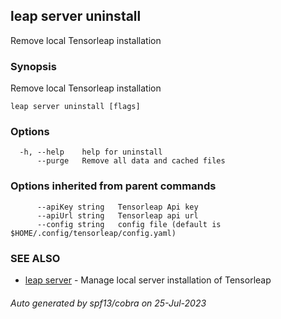 ## leap server uninstall

Remove local Tensorleap installation

### Synopsis

Remove local Tensorleap installation

```
leap server uninstall [flags]
```

### Options

```
  -h, --help    help for uninstall
      --purge   Remove all data and cached files
```

### Options inherited from parent commands

```
      --apiKey string   Tensorleap Api key
      --apiUrl string   Tensorleap api url
      --config string   config file (default is $HOME/.config/tensorleap/config.yaml)
```

### SEE ALSO

* [leap server](leap_server.md)	 - Manage local server installation of Tensorleap

###### Auto generated by spf13/cobra on 25-Jul-2023
